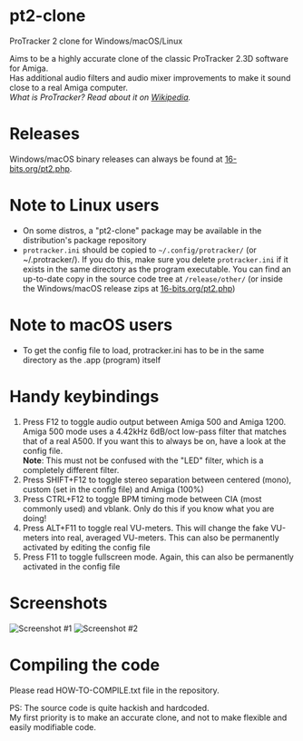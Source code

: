 # pt2-clone
ProTracker 2 clone for Windows/macOS/Linux

Aims to be a highly accurate clone of the classic ProTracker 2.3D software for Amiga. \
Has additional audio filters and audio mixer improvements to make it sound close to a real Amiga computer. \
*What is ProTracker? Read about it on [Wikipedia](https://en.wikipedia.org/wiki/ProTracker).*


# Releases
Windows/macOS binary releases can always be found at [16-bits.org/pt2.php](https://16-bits.org/pt2.php).

# Note to Linux users
- On some distros, a "pt2-clone" package may be available in the distribution's package repository
- `protracker.ini` should be copied to `~/.config/protracker/` (or ~/.protracker/). If you do this, make sure you delete `protracker.ini` if it exists in the same directory as the program executable. You can find an up-to-date copy in the source code tree at `/release/other/` (or inside the Windows/macOS release zips at [16-bits.org/pt2.php](https://16-bits.org/pt2.php))

# Note to macOS users
- To get the config file to load, protracker.ini has to be in the same directory as the .app (program) itself

# Handy keybindings
1) Press F12 to toggle audio output between Amiga 500 and Amiga 1200. Amiga 500 mode uses a 4.42kHz 6dB/oct low-pass filter that matches that of a real A500.
If you want this to always be on, have a look at the config file. \
__Note__: This must not be confused with the "LED" filter, which is a completely different filter.
2) Press SHIFT+F12 to toggle stereo separation between centered (mono), custom (set in the config file) and Amiga (100%)
3) Press CTRL+F12 to toggle BPM timing mode between CIA (most commonly used) and vblank. Only do this if you know what
you are doing!
4) Press ALT+F11 to toggle real VU-meters. This will change the fake VU-meters into real, averaged VU-meters.
This can also be permanently activated by editing the config file
5) Press F11 to toggle fullscreen mode. Again, this can also be permanently activated in the config file

# Screenshots

![Screenshot #1](https://16-bits.org/pt2-clone-1.png)
![Screenshot #2](https://16-bits.org/pt2-clone-2.png)


# Compiling the code
Please read HOW-TO-COMPILE.txt file in the repository.

PS: The source code is quite hackish and hardcoded. \
My first priority is to make an accurate clone, and not to make flexible and easily modifiable code.
